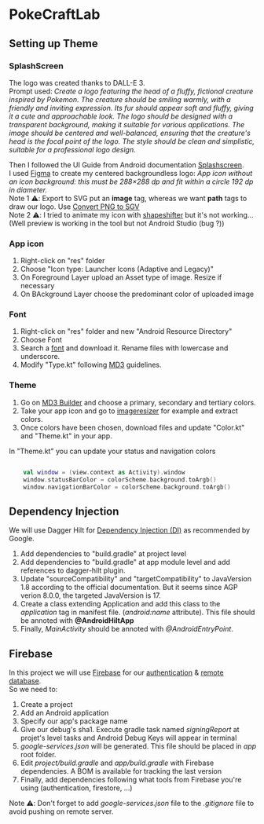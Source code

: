 # PokeCraftLab

## Setting up Theme

### SplashScreen

The logo was created thanks to DALL-E 3.<br/>
Prompt used: *Create a logo featuring the head of a fluffy, fictional creature inspired by Pokemon. The creature should be smiling warmly, with a friendly and inviting expression. Its fur should appear soft and fluffy, giving it a cute and approachable look. The logo should be designed with a transparent background, making it suitable for various applications. The image should be centered and well-balanced, ensuring that the creature's head is the focal point of the logo. The style should be clean and simplistic, suitable for a professional logo design.*

Then I followed the UI Guide from Android documentation [Splashscreen](https://developer.android.com/develop/ui/views/launch/splash-screen).<br/>
I used [Figma](https://www.figma.com/) to create my centered backgroundless logo: *App icon without an icon background: this must be 288×288 dp and fit within a circle 192 dp in diameter.*<br/>
Note 1 :warning:: Export to SVG put an **image** tag, whereas we want **path** tags to draw our logo. Use [Convert PNG to SGV](https://png2svg.com/)<br/>
Note 2 :warning:: I tried to animate my icon with [shapeshifter](https://shapeshifter.design/) but it's not working... (Well preview is working in the tool but not Android Studio (bug ?))

### App icon

1. Right-click on "res" folder
2. Choose "Icon type: Launcher Icons (Adaptive and Legacy)"
3. On Foreground Layer upload an Asset type of image. Resize if necessary
4. On BAckground Layer choose the predominant color of uploaded image 

### Font

1. Right-click on "res" folder and new "Android Resource Directory"
2. Choose Font
3. Search a [font](https://fonts.google.com/) and download it. Rename files with lowercase and underscore.
4. Modify "Type.kt" following [MD3](https://m3.material.io/styles/typography/overview) guidelines.

### Theme

1. Go on [MD3 Builder](https://m3.material.io/theme-builder#/custom) and choose a primary, secondary and tertiary colors.
2. Take your app icon and go to [imageresizer](https://imageresizer.com/color-picker) for example and extract colors.
3. Once colors have been chosen, download files and update "Color.kt" and "Theme.kt" in your app.

In "Theme.kt" you can update your status and navigation colors

```kotlin

    val window = (view.context as Activity).window
    window.statusBarColor = colorScheme.background.toArgb()
    window.navigationBarColor = colorScheme.background.toArgb()

```

## Dependency Injection

We will use Dagger Hilt for [Dependency Injection (DI)](https://developer.android.com/training/dependency-injection/hilt-android?hl=fr) as recommended by Google.

1. Add dependencies to "build.gradle" at project level
2. Add dependencies to "build.gradle" at app module level and add references to dagger-hilt plugin.
3. Update "sourceCompatibility" and "targetCompatibility" to JavaVersion 1.8 according to the official documentation. But it seems since AGP verion 8.0.0, the targeted JavaVersion is 17.
4. Create a class extending Application and add this class to the *application* tag in manifest file. (*android:name* attribute). This file should be annoted with **@AndroidHiltApp**
5. Finally, *MainActivity* should be annoted with *@AndroidEntryPoint*.

## Firebase

In this project we will use [Firebase](https://firebase.google.com/) for our [authentication](https://firebase.google.com/docs/auth?authuser=0) & [remote database](https://firebase.google.com/docs/firestore?authuser=0).<br/>
So we need to:
1. Create a project
2. Add an Android application
3. Specify our app's package name
4. Give our debug's sha1. Execute gradle task named *signingReport* at projet's level tasks and Android Debug Keys will appear in terminal
5. *google-services.json* will be generated. This file should be placed in *app* root folder.
6. Edit *project/build.gradle* and *app/build.gradle* with Firebase dependencies. A BOM is available for tracking the last version
7. Finally, add dependencies following what tools from Firebase you're using (authentication, firestore, ...)

Note :warning:: Don't forget to add *google-services.json* file to the *.gitignore* file to avoid pushing on remote server.